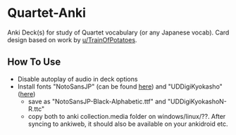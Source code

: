 # Quartet-Anki
Anki Deck(s) for study of Quartet vocabulary (or any Japanese vocab). Card design based on work by [u/TrainOfPotatoes](https://www.reddit.com/user/TrainOfPotatoes/).

## How To Use

- Disable autoplay of audio in deck options
- Install fonts "NotoSansJP" (can be found [here](https://en.bestfonts.pro/font/download-web/5c8a5b8f7dd582046594053d/NotoSansJP-Black-Alphabetic)) and "UDDigiKyokasho" ([here](https://m.fontke.com/font/24526460/download/))
  - save as "NotoSansJP-Black-Alphabetic.ttf" and "UDDigiKyokashoN-R.ttc"
  - copy both to anki collection.media folder on windows/linux/??. After syncing to ankiweb, it should also be available on your ankidroid etc.
